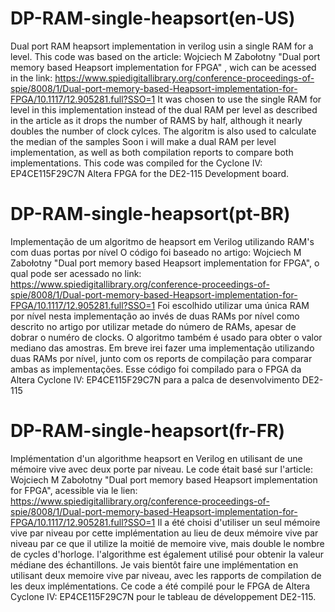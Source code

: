 ﻿
# DP-RAM-single-heapsort(en-US)
Dual port RAM heapsort implementation in verilog usin a single RAM for a level.
This code was based on the article: Wojciech M Zabołotny "Dual port memory based Heapsort implementation for FPGA" , wich can be acessed in the link: 
https://www.spiedigitallibrary.org/conference-proceedings-of-spie/8008/1/Dual-port-memory-based-Heapsort-implementation-for-FPGA/10.1117/12.905281.full?SSO=1
It was chosen to use the single RAM for level in this implementation instead of the dual RAM per level as described in the article as it drops the number of RAMS by half, although
it nearly doubles the number of clock cylces.
The algoritm is also used to calculate the median of the samples
Soon i will make a dual RAM per level implementation, as well as both compilation reports to compare both implementations.
This code was compiled for the Cyclone IV: EP4CE115F29C7N Altera FPGA for the DE2-115 Development board.

# DP-RAM-single-heapsort(pt-BR)
Implementação de um algoritmo de heapsort em Verilog utilizando RAM's com duas portas por nível
O código foi baseado no artigo: Wojciech M Zabołotny "Dual port memory based Heapsort implementation for FPGA", o qual pode ser acessado no link:
https://www.spiedigitallibrary.org/conference-proceedings-of-spie/8008/1/Dual-port-memory-based-Heapsort-implementation-for-FPGA/10.1117/12.905281.full?SSO=1
Foi escolhido utilizar uma única RAM por nível nesta implementação ao invés de duas RAMs por nível como descrito no artigo por utilizar metade do número de RAMs,
apesar de dobrar o numéro de clocks.
O algoritmo também é usado para obter o valor mediano das amostras.
Em breve irei fazer uma implementação utilizando duas RAMs por nível, junto com os reports de compilação para comparar ambas as implementações.
Esse código foi compilado para o FPGA da Altera Cyclone IV: EP4CE115F29C7N para a palca de desenvolvimento DE2-115

# DP-RAM-single-heapsort(fr-FR)
Implémentation d'un algorithme heapsort en Verilog en utilisant de une mémoire vive avec deux porte par niveau.
Le code était basé sur l'article: Wojciech M Zabołotny "Dual port memory based Heapsort implementation for FPGA", acessible via le lien: 
https://www.spiedigitallibrary.org/conference-proceedings-of-spie/8008/1/Dual-port-memory-based-Heapsort-implementation-for-FPGA/10.1117/12.905281.full?SSO=1
Il a été choisi d'utiliser un seul mémoire vive par niveau por cette implémentation au lieu de deux mémoire vive par niveau par ce que il utilize la moitié
de memoire vive, mais double le nombre de cycles d'horloge.
l'algorithme est également utilisé pour obtenir la valeur médiane des échantillons.
Je vais bientôt faire une implémentation en utilisant deux memoire vive par niveau, avec les rapports de compilation de les deux implémentations.
Ce code a été compilé pour le FPGA de Altera  Cyclone IV: EP4CE115F29C7N pour le tableau de développement DE2-115.


